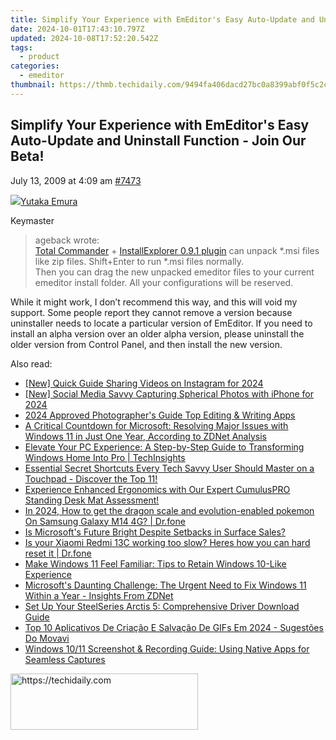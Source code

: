 ```yaml
---
title: Simplify Your Experience with EmEditor's Easy Auto-Update and Uninstall Function - Join Our Beta!
date: 2024-10-01T17:43:10.797Z
updated: 2024-10-08T17:52:20.542Z
tags:
  - product
categories:
  - emeditor
thumbnail: https://thmb.techidaily.com/9494fa406dacd27bc0a8399abf0f5c2cdeea0b8aa75efb7a468c42f00541db6c.jpg
---
```


## Simplify Your Experience with EmEditor's Easy Auto-Update and Uninstall Function - Join Our Beta!

July 13, 2009 at 4:09 am [#7473](https://tools.techidaily.com/emeditor/products/) 

[![](https://secure.gravatar.com/avatar/a0a6377144ed3636f985d87303f65ed2?s=80&d=identicon&r=g)Yutaka Emura](https://www.emeditor.com/forums/users/yemura/ "View Yutaka Emura's profile")

Keymaster

> ageback wrote:  
> [Total Commander](http://www.ghisler.com/) \+ [InstallExplorer 0.9.1 plugin](http://www.totalcmd.net/plugring/InstallExplorer.html) can unpack \*.msi files like zip files. Shift+Enter to run \*.msi files normally.  
> Then you can drag the new unpacked emeditor files to your current emeditor install folder. All your configurations will be reserved.

 While it might work, I don’t recommend this way, and this will void my support. Some people report they cannot remove a version because uninstaller needs to locate a particular version of EmEditor. If you need to install an alpha version over an older alpha version, please uninstall the older version from Control Panel, and then install the new version.

<ins class="adsbygoogle"
     style="display:block"
     data-ad-format="autorelaxed"
     data-ad-client="ca-pub-7571918770474297"
     data-ad-slot="1223367746"></ins>

<ins class="adsbygoogle"
     style="display:block"
     data-ad-client="ca-pub-7571918770474297"
     data-ad-slot="8358498916"
     data-ad-format="auto"
     data-full-width-responsive="true"></ins>

<span class="atpl-alsoreadstyle">Also read:</span>
<div><ul>
<li><a href="https://facebook-videos.techidaily.com/new-quick-guide-sharing-videos-on-instagram-for-2024/"><u>[New] Quick Guide Sharing Videos on Instagram for 2024</u></a></li>
<li><a href="https://facebook-video-content.techidaily.com/new-social-media-savvy-capturing-spherical-photos-with-iphone-for-2024/"><u>[New] Social Media Savvy Capturing Spherical Photos with iPhone for 2024</u></a></li>
<li><a href="https://extra-skills.techidaily.com/2024-approved-photographers-guide-top-editing-and-writing-apps/"><u>2024 Approved Photographer's Guide Top Editing & Writing Apps</u></a></li>
<li><a href="https://win-special.techidaily.com/a-critical-countdown-for-microsoft-resolving-major-issues-with-windows-11-in-just-one-year-according-to-zdnet-analysis/"><u>A Critical Countdown for Microsoft: Resolving Major Issues with Windows 11 in Just One Year, According to ZDNet Analysis</u></a></li>
<li><a href="https://win-special.techidaily.com/elevate-your-pc-experience-a-step-by-step-guide-to-transforming-windows-home-into-pro-techinsights/"><u>Elevate Your PC Experience: A Step-by-Step Guide to Transforming Windows Home Into Pro | TechInsights</u></a></li>
<li><a href="https://win-special.techidaily.com/essential-secret-shortcuts-every-tech-savvy-user-should-master-on-a-touchpad-discover-the-top-11/"><u>Essential Secret Shortcuts Every Tech Savvy User Should Master on a Touchpad - Discover the Top 11!</u></a></li>
<li><a href="https://buynow-reviews.techidaily.com/experience-enhanced-ergonomics-with-our-expert-cumuluspro-standing-desk-mat-assessment/"><u>Experience Enhanced Ergonomics with Our Expert CumulusPRO Standing Desk Mat Assessment!</u></a></li>
<li><a href="https://change-location.techidaily.com/in-2024-how-to-get-the-dragon-scale-and-evolution-enabled-pokemon-on-samsung-galaxy-m14-4g-drfone-by-drfone-virtual-android/"><u>In 2024, How to get the dragon scale and evolution-enabled pokemon On Samsung Galaxy M14 4G? | Dr.fone</u></a></li>
<li><a href="https://win-special.techidaily.com/is-microsofts-future-bright-despite-setbacks-in-surface-sales/"><u>Is Microsoft's Future Bright Despite Setbacks in Surface Sales?</u></a></li>
<li><a href="https://techidaily.com/is-your-xiaomi-redmi-13c-working-too-slow-heres-how-you-can-hard-reset-it-drfone-by-drfone-reset-android-reset-android/"><u>Is your Xiaomi Redmi 13C working too slow? Heres how you can hard reset it | Dr.fone</u></a></li>
<li><a href="https://win-special.techidaily.com/make-windows-11-feel-familiar-tips-to-retain-windows-10-like-experience/"><u>Make Windows 11 Feel Familiar: Tips to Retain Windows 10-Like Experience</u></a></li>
<li><a href="https://win-special.techidaily.com/microsofts-daunting-challenge-the-urgent-need-to-fix-windows-11-within-a-year-insights-from-zdnet/"><u>Microsoft's Daunting Challenge: The Urgent Need to Fix Windows 11 Within a Year - Insights From ZDNet</u></a></li>
<li><a href="https://win-amazing.techidaily.com/set-up-your-steelseries-arctis-5-comprehensive-driver-download-guide/"><u>Set Up Your SteelSeries Arctis 5: Comprehensive Driver Download Guide</u></a></li>
<li><a href="https://some-approaches.techidaily.com/top-10-aplicativos-de-criacao-e-salvacao-de-gifs-em-2024-sugestoes-do-movavi/"><u>Top 10 Aplicativos De Criação E Salvação De GIFs Em 2024 - Sugestões Do Movavi</u></a></li>
<li><a href="https://win-special.techidaily.com/windows-1011-screenshot-and-recording-guide-using-native-apps-for-seamless-captures/"><u>Windows 10/11 Screenshot & Recording Guide: Using Native Apps for Seamless Captures</u></a></li>
</ul></div>

<!-- affiliate ads begin -->
<a href="https://wigfever.sjv.io/c/5597632/2005184/22899" target="_top" id="2005184">
  <img src="//a.impactradius-go.com/display-ad/22899-2005184" border="0" alt="https://techidaily.com" width="300" height="90"/>
</a>
<img height="0" width="0" src="https://wigfever.sjv.io/i/5597632/2005184/22899" style="position:absolute;visibility:hidden;" border="0" />
<!-- affiliate ads end -->

